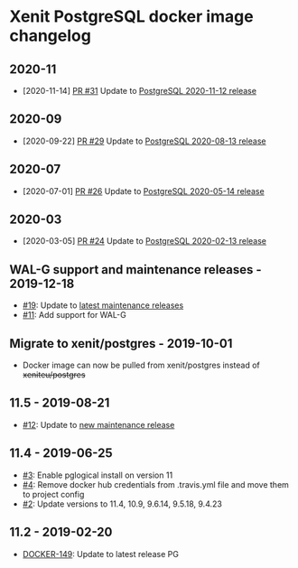 # Xenit PostgreSQL docker image changelog

## 2020-11

* [2020-11-14] [PR #31](https://github.com/xenit-eu/docker-postgres/issues/31) Update to [PostgreSQL 2020-11-12 release](https://www.postgresql.org/about/news/2111)

## 2020-09

* [2020-09-22] [PR #29](https://github.com/xenit-eu/docker-postgres/issues/29) Update to [PostgreSQL 2020-08-13 release](https://www.postgresql.org/about/news/2060)

## 2020-07

* [2020-07-01] [PR #26](https://github.com/xenit-eu/docker-postgres/issues/26) Update to [PostgreSQL 2020-05-14 release](https://www.postgresql.org/about/news/2038)

## 2020-03

* [2020-03-05] [PR #24](https://github.com/xenit-eu/docker-postgres/issues/24) Update to [PostgreSQL 2020-02-13 release](https://www.postgresql.org/about/news/2011)




## WAL-G support and maintenance releases - 2019-12-18

- [#19](https://github.com/xenit-eu/docker-postgres/issues/19): Update to [latest maintenance releases](https://www.postgresql.org/about/news/1994/)
- [#11](https://github.com/xenit-eu/docker-postgres/issues/11): Add support for WAL-G

## Migrate to xenit/postgres - 2019-10-01

- Docker image can now be pulled from xenit/postgres instead of ~~xeniteu/postgres~~

## 11.5 - 2019-08-21

- [#12](https://github.com/xenit-eu/docker-postgres/issues/12): Update to [new maintenance release](https://www.postgresql.org/about/news/1960/)

## 11.4 - 2019-06-25

- [#3](https://github.com/xenit-eu/docker-postgres/issues/3): Enable pglogical install on version 11
- [#4](https://github.com/xenit-eu/docker-postgres/issues/4): Remove docker hub credentials from .travis.yml file and move them to project config
- [#2](https://github.com/xenit-eu/docker-postgres/issues/2): Update versions to 11.4, 10.9, 9.6.14, 9.5.18, 9.4.23

## 11.2 - 2019-02-20

- [DOCKER-149](https://xenitsupport.jira.com/browse/DOCKER-149): Update to latest release PG
